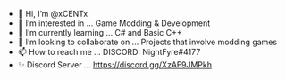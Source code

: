 - 👋 Hi, I’m @xCENTx
- 👀 I’m interested in ... Game Modding & Development
- 🌱 I’m currently learning ... C# and Basic C++
- 💞️ I’m looking to collaborate on ... Projects that involve modding games
- 📫 How to reach me ... DISCORD: NightFyre#4177
- ✨ Discord Server ... https://discord.gg/XzAF9JMPkh
<!---
xCENTx/xCENTx is a ✨ special ✨ repository because its `README.md` (this file) appears on your GitHub profile.
You can click the Preview link to take a look at your changes.
--->
